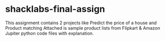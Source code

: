 # shacklabs-final-assign
This assignment contains 2 projects like Predict the price of a house and Product matching Attached is sample product lists from Flipkart &amp; Amazon Jupiter python code files with explanation.

